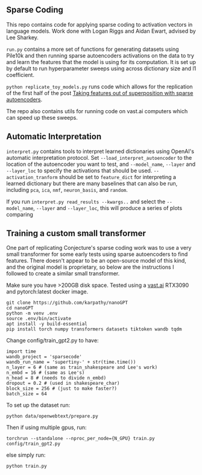 ## Sparse Coding

This repo contains code for applying sparse coding to activation vectors in language models. Work done with Logan Riggs and Aidan Ewart, advised by Lee Sharkey.

`run.py` contains a more set of functions for generating datasets using Pile10k and then running sparse autoencoders activations on the data to try and learn the features that the model is using for its computation. It is set up by default to run hyperparameter sweeps using across dictionary size and l1 coefficient.

`python replicate_toy_models.py` runs code which allows for the replication of the first half of the post [Taking features out of superposition with sparse autoencoders](https://www.lesswrong.com/posts/z6QQJbtpkEAX3Aojj/interim-research-report-taking-features-out-of-superposition).

The repo also contains utils for running code on vast.ai computers which can speed up these sweeps.

## Automatic Interpretation

`interpret.py` contains tools to interpret learned dictionaries using OpenAI's automatic interpretation protocol. Set `--load_interpret_autoencoder` to the location of the autoencoder you want to test, and `--model_name`, `--layer` and `--layer_loc` to specify the activations that should be used. `--activation_tranform` should be set to `feature_dict` for interpreting a learned dictionary but there are many baselines that can also be run, including `pca`, `ica`, `nmf`, `neuron_basis`, and `random`.

If you run `interpret.py read_results --kwargs..` and select the `--model_name`, `--layer` and `--layer_loc`, this will produce a series of plots comparing 

## Training a custom small transformer

One part of replicating Conjecture's sparse coding work was to use a very small transformer for some early tests using sparse autoencoders to find features.
There doesn't appear to be an open-source model of this kind, and the original model is proprietary, so below are the instructions I followed to create a similar small transformer.

Make sure you have >200GB disk space.
Tested using a [vast.ai](vast.ai) RTX3090 and pytorch:latest docker image.

```
git clone https://github.com/karpathy/nanoGPT
cd nanoGPT
python -m venv .env
source .env/bin/activate
apt install -y build-essential
pip install torch numpy transformers datasets tiktoken wandb tqdm
```

Change config/train_gpt2.py to have:
```
import time
wandb_project = 'sparsecode'
wandb_run_name = 'supertiny-' + str(time.time())
n_layer = 6 # (same as train_shakespeare and Lee's work)
n_embd = 16 # (same as Lee's)
n_head = 8 # (needs to divide n_embd)
dropout = 0.2 # (used in shakespeare_char)
block_size = 256 # (just to make faster?)
batch_size = 64
```

To set up the dataset run:

`python data/openwebtext/prepare.py`

Then if using multiple gpus, run:

`torchrun --standalone --nproc_per_node={N_GPU} train.py config/train_gpt2.py`

else simply run:

`python train.py`

